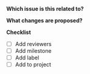 **Which issue is this related to?**


**What changes are proposed?**


**Checklist**
- [ ] Add reviewers
- [ ] Add milestone
- [ ] Add label
- [ ] Add to project